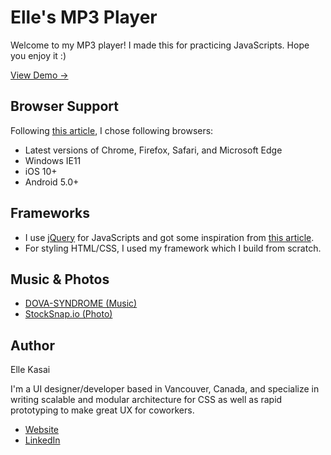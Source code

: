# Elle's MP3 Player
Welcome to my MP3 player! I made this for practicing JavaScripts. Hope you enjoy it :)

[View Demo →](http://ellekasai.github.io/mp3-player)

## Browser Support

Following [this article](https://www.sitepoint.com/browsers-website-support/), I chose following browsers:

- Latest versions of Chrome, Firefox, Safari, and Microsoft Edge
- Windows IE11
- iOS 10+
- Android 5.0+

## Frameworks

- I use [jQuery](https://jquery.com/) for JavaScripts and got some inspiration from [this article](https://www.eduonix.com/blog/web-programming-tutorials/learn-build-audio-player-using-html5/).
- For styling HTML/CSS, I used my framework which I build from scratch.

## Music & Photos

- [DOVA-SYNDROME (Music)](http://dova-s.jp/)
- [StockSnap.io (Photo)](https://stocksnap.io/)

## Author

Elle Kasai

I'm a UI designer/developer based in Vancouver, Canada, and specialize in writing scalable and modular architecture for CSS as well as rapid prototyping to make great UX for coworkers.

- [Website](http://ellekasai.com)
- [LinkedIn](https://www.linkedin.com/in/ellekasai)

